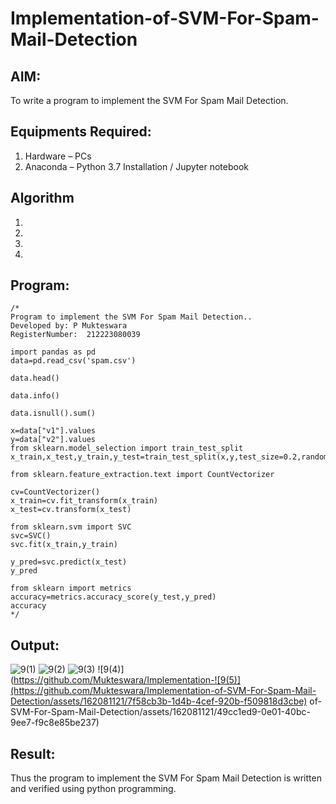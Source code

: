 # Implementation-of-SVM-For-Spam-Mail-Detection

## AIM:
To write a program to implement the SVM For Spam Mail Detection.

## Equipments Required:
1. Hardware – PCs
2. Anaconda – Python 3.7 Installation / Jupyter notebook

## Algorithm
1. 
2. 
3. 
4. 

## Program:
```
/*
Program to implement the SVM For Spam Mail Detection..
Developed by: P Mukteswara
RegisterNumber:  212223080039

import pandas as pd
data=pd.read_csv('spam.csv')

data.head()

data.info()

data.isnull().sum()

x=data["v1"].values
y=data["v2"].values
from sklearn.model_selection import train_test_split
x_train,x_test,y_train,y_test=train_test_split(x,y,test_size=0.2,random_state=0)

from sklearn.feature_extraction.text import CountVectorizer

cv=CountVectorizer()
x_train=cv.fit_transform(x_train)
x_test=cv.transform(x_test)

from sklearn.svm import SVC
svc=SVC()
svc.fit(x_train,y_train)

y_pred=svc.predict(x_test)
y_pred

from sklearn import metrics
accuracy=metrics.accuracy_score(y_test,y_pred)
accuracy
*/
```

## Output:
![9(1)](https://github.com/Mukteswara/Implementation-of-SVM-For-Spam-Mail-Detection/assets/162081121/365f9fd6-03b1-4b56-8f19-bc4d34a4bb28)
![9(2)](https://github.com/Mukteswara/Implementation-of-SVM-For-Spam-Mail-Detection/assets/162081121/6a75db7b-0615-4320-8a6e-32e76523dc99)
![9(3)](https://github.com/Mukteswara/Implementation-of-SVM-For-Spam-Mail-Detection/assets/162081121/d9862143-5a3e-4753-b3f0-97d1f011c777)
![9(4)](https://github.com/Mukteswara/Implementation-![9(5)](https://github.com/Mukteswara/Implementation-of-SVM-For-Spam-Mail-Detection/assets/162081121/7f58cb3b-1d4b-4cef-920b-f509818d3cbe)
of-SVM-For-Spam-Mail-Detection/assets/162081121/49cc1ed9-0e01-40bc-9ee7-f9c8e85be237)



## Result:
Thus the program to implement the SVM For Spam Mail Detection is written and verified using python programming.
